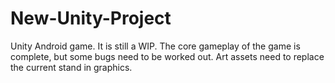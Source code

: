 # New-Unity-Project
Unity Android game. It is still a WIP. The core gameplay of the game is complete, but some bugs need to be worked out.
Art assets need to replace the current stand in graphics.
